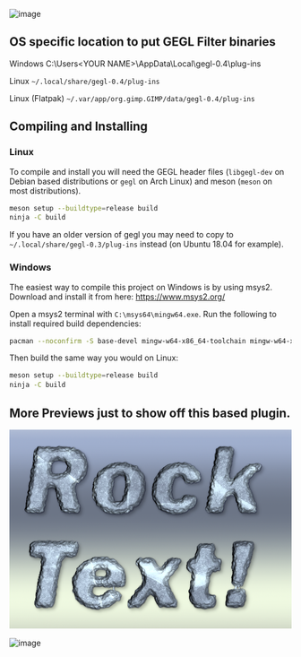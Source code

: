 ![image](https://github.com/user-attachments/assets/206d4555-a584-4202-9545-af1bf0b284e3)


## OS specific location to put GEGL Filter binaries 

Windows
 C:\\Users\<YOUR NAME>\AppData\Local\gegl-0.4\plug-ins
 
 Linux 
`~/.local/share/gegl-0.4/plug-ins`
 
 Linux (Flatpak)
`~/.var/app/org.gimp.GIMP/data/gegl-0.4/plug-ins`



## Compiling and Installing

### Linux

To compile and install you will need the GEGL header files (`libgegl-dev` on
Debian based distributions or `gegl` on Arch Linux) and meson (`meson` on
most distributions).

```bash
meson setup --buildtype=release build
ninja -C build

```

If you have an older version of gegl you may need to copy to `~/.local/share/gegl-0.3/plug-ins`
instead (on Ubuntu 18.04 for example).



### Windows

The easiest way to compile this project on Windows is by using msys2.  Download
and install it from here: https://www.msys2.org/

Open a msys2 terminal with `C:\msys64\mingw64.exe`.  Run the following to
install required build dependencies:

```bash
pacman --noconfirm -S base-devel mingw-w64-x86_64-toolchain mingw-w64-x86_64-meson mingw-w64-x86_64-gegl
```

Then build the same way you would on Linux:

```bash
meson setup --buildtype=release build
ninja -C build
```

## More Previews just to show off this based plugin.


![image preview](rock_text.png )

![image](https://github.com/LinuxBeaver/GEGL-Stone-Text/assets/78667207/355e7836-111d-4b87-9bce-721880c3d8ba)






